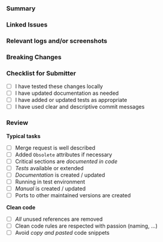 ### Summary

<!-- 
Summarize the feature.
-->

### Linked Issues

<!-- 
Link to any related issues or feature requests using GitHub keywords (e.g., Closes #123).
-->

### Relevant logs and/or screenshots

<!-- 
Paste any relevant logs - please use code blocks (```) to format console output, logs, and code.

Paste images of the new features.
-->

### Breaking Changes

<!-- 
Does this PR introduce any breaking changes? If yes, describe them.
-->

### Checklist for Submitter

- [ ] I have tested these changes locally
- [ ] I have updated documentation as needed
- [ ] I have added or updated tests as appropriate
- [ ] I have used clear and descriptive commit messages

### Review

**Typical tasks**

- [ ] Merge request is well described
- [ ] Added `Obsolete` attributes if necessary
- [ ] Critical sections are *documented in code*
- [ ] *Tests* available or extended
- [ ] *Documentation* is created / updated
- [ ] Running in test environment
- [ ] *Manual* is created / updated
- [ ] Ports to other maintained versions are created

**Clean code**

- [ ] *All* unused references are removed
- [ ] Clean code rules are respected with passion (naming, ...)
- [ ] Avoid *copy and pasted* code snippets
